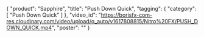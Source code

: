 {
   "product": "Sapphire",
   "title": "Push Down Quick",
   "tagging": {
   "category": [
      "Push Down Quick"
    ]
   },
   "video_id": "https://borisfx-com-res.cloudinary.com/video/upload/q_auto/v1617808815/Nitro%20FX/PUSH_DOWN_QUICK.mp4",
   "poster": ""
}
